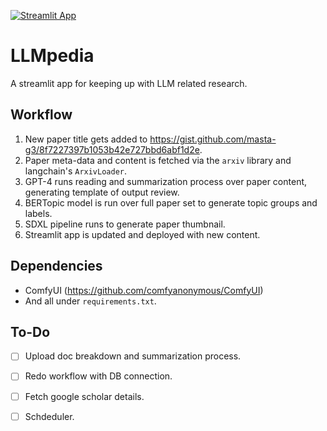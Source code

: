 [![Streamlit App](https://static.streamlit.io/badges/streamlit_badge_black_white.svg)](https://llmpedia.streamlit.app)

# LLMpedia
A streamlit app for keeping up with LLM related research.

## Workflow
1. New paper title gets added to https://gist.github.com/masta-g3/8f7227397b1053b42e727bbd6abf1d2e.
2. Paper meta-data and content is fetched via the `arxiv` library and langchain's `ArxivLoader`.
3. GPT-4 runs reading and summarization process over paper content, generating template of output review.
4. BERTopic model is run over full paper set to generate topic groups and labels.
5. SDXL pipeline runs to generate paper thumbnail.
6. Streamlit app is updated and deployed with new content.

## Dependencies
- ComfyUI (https://github.com/comfyanonymous/ComfyUI)
- And all under `requirements.txt`.

## To-Do
- [ ] Upload doc breakdown and summarization process.
- [ ] Redo workflow with DB connection.
- [ ] Fetch google scholar details.
- [ ] Schdeduler.

